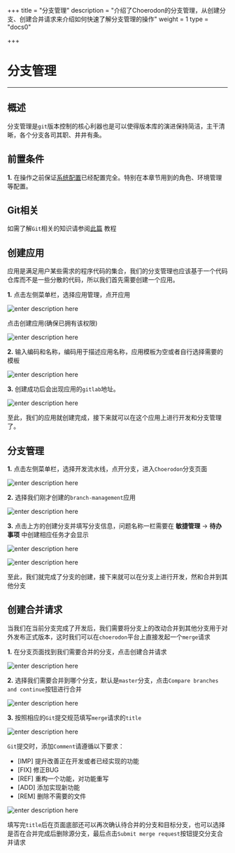 +++
title = "分支管理"
description = "介绍了Choerodon的分支管理，从创建分支、创建合并请求来介绍如何快速了解分支管理的操作"
weight = 1
type = "docs0"

+++

# 分支管理
---

## 概述

分支管理是`git`版本控制的核心利器也是可以使得版本库的演进保持简洁，主干清晰，各个分支各司其职、井井有条。

## 前置条件

**1.** 在操作之前保证[系统配置](../user-guide/system-configuration)已经配置完全。特别在本章节用到的角色、环境管理等配置。

## Git相关

如需了解`Git`相关的知识请参阅[此篇](../user-guide/development-pipeline/branch.md) 教程

## 创建应用

应用是满足用户某些需求的程序代码的集合，我们的分支管理也应该基于一个代码仓库而不是一些分散的代码，所以我们首先需要创建一个应用。

**1.** 点击左侧菜单栏，选择应用管理，点开应用

![enter description here](/docs/quick-start/image/branch/1.png)

点击创建应用(确保已拥有该权限)

![enter description here](/docs/quick-start/image/branch/2.png)

**2.** 输入编码和名称，编码用于描述应用名称，应用模板为空或者自行选择需要的模板

![enter description here](/docs/quick-start/image/branch/3.png)

**3.** 创建成功后会出现应用的`gitlab`地址。

![enter description here](/docs/quick-start/image/branch/4.png)

至此，我们的应用就创建完成，接下来就可以在这个应用上进行开发和分支管理了。

## 分支管理

**1.** 点击左侧菜单栏，选择开发流水线，点开分支，进入`Choerodon`分支页面
 
![enter description here](/docs/quick-start/image/branch/5.png)

**2.** 选择我们刚才创建的`branch-management`应用
 
![enter description here](/docs/quick-start/image/branch/6.png)

**3.** 点击上方的创建分支并填写分支信息，问题名称一栏需要在 **敏捷管理** -> **待办事项** 中创建相应任务才会显示
 
![enter description here](/docs/quick-start/image/branch/7.png)
 
![enter description here](/docs/quick-start/image/branch/8.png)
 
 至此，我们就完成了分支的创建，接下来就可以在分支上进行开发，然和合并到其他分支

## 创建合并请求

当我们在当前分支完成了开发后，我们需要将分支上的改动合并到其他分支用于对外发布正式版本，这时我们可以在`choerodon`平台上直接发起一个`merge`请求

**1.** 在分支页面找到我们需要合并的分支，点击创建合并请求
 
![enter description here](/docs/quick-start/image/branch/9.png)
 
**2.** 选择我们需要合并到哪个分支，默认是`master`分支，点击`Compare branches and continue`按钮进行合并

![enter description here](/docs/quick-start/image/branch/10.png)

**3.** 按照相应的`Git`提交规范填写`merge`请求的`title`

![enter description here](/docs/quick-start/image/branch/11.png) 

 `Git`提交时，添加`Comment`请遵循以下要求：
 
 - [IMP] 提升改善正在开发或者已经实现的功能
 - [FIX] 修正BUG
 - [REF] 重构一个功能，对功能重写
 - [ADD] 添加实现新功能
 - [REM] 删除不需要的文件
 
![enter description here](/docs/quick-start/image/branch/12.png) 

填写完`title`后在页面底部还可以再次确认待合并的分支和目标分支，也可以选择是否在合并完成后删除源分支，最后点击`Submit merge request`按钮提交分支合并请求